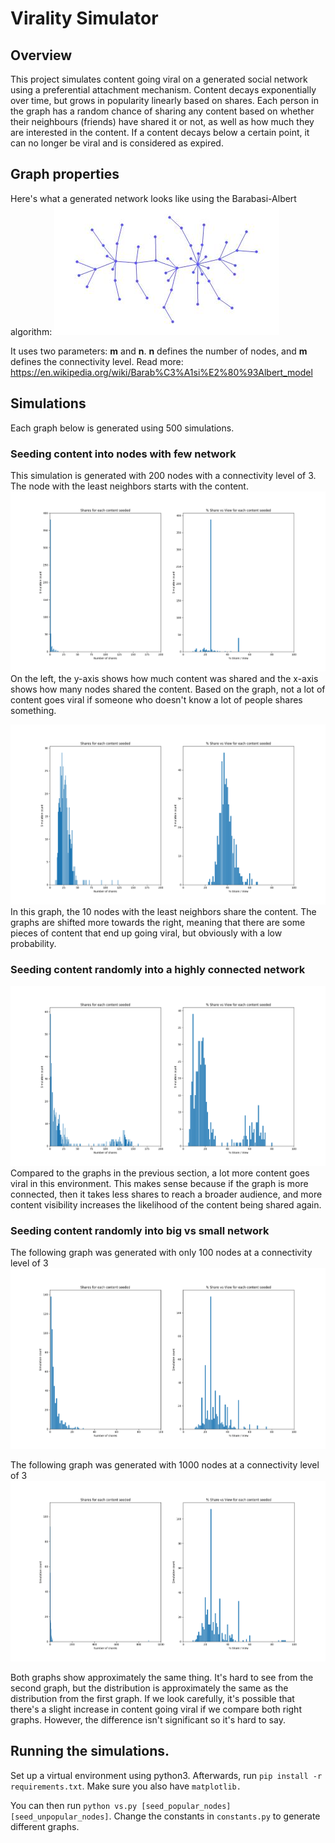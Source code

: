 # Virality Simulator

## Overview

This project simulates content going viral on a generated social network using a preferential attachment mechanism. 
Content decays exponentially over time, but grows in popularity linearly based on shares. 
Each person in the graph has a random chance of sharing any content based on whether their neighbours (friends) have shared it or not, 
as well as how much they are interested in the content. If a content decays below a certain point, it can no longer be viral and is considered as expired.

## Graph properties

Here's what a generated network looks like using the Barabasi-Albert algorithm:
![Graph](./graphs/network.jpg)

It uses two parameters: **m** and **n**. **n** defines the number of nodes, and **m** defines the connectivity level.
Read more: https://en.wikipedia.org/wiki/Barab%C3%A1si%E2%80%93Albert_model 

## Simulations

Each graph below is generated using 500 simulations.

### Seeding content into nodes with few network
This simulation is generated with 200 nodes with a connectivity level of 3. The node with the least neighbors starts with the content.
![1 unpopular person](./graphs/graph-200-3_0-1.png)
On the left, the y-axis shows how much content was shared and the x-axis shows how many nodes shared the content. 
Based on the graph, not a lot of content goes viral if someone who doesn't know a lot of people shares something.

![10 unpopular person](./graphs/graph-200-3_0-10.png)
In this graph, the 10 nodes with the least neighbors share the content. The graphs are shifted more towards the right, meaning that there are some pieces of content that end up going viral, but obviously with a low probability.

### Seeding content randomly into a highly connected network
![Highly connected graph](./graphs/graph-200-10.png)
Compared to the graphs in the previous section, a lot more content goes viral in this environment.
This makes sense because if the graph is more connected, then it takes less shares to reach a broader audience, and more content visibility increases the likelihood of the content being shared again.

### Seeding content randomly into big vs small network
The following graph was generated with only 100 nodes at a connectivity level of 3
![Small network](./graphs/nodes-graph-100-3.png)

The following graph was generated with 1000 nodes at a connectivity level of 3
![Small network](./graphs/nodes-graph-1000-3.png)

Both graphs show approximately the same thing. It's hard to see from the second graph, but the distribution is approximately the same as the distribution from the first graph.
If we look carefully, it's possible that there's a slight increase in content going viral if we compare both right graphs. However, the difference isn't significant so it's hard to say.

## Running the simulations.
Set up a virtual environment using python3. Afterwards, run `pip install -r requirements.txt`. Make sure you also have `matplotlib.`

You can then run `python vs.py [seed_popular_nodes] [seed_unpopular_nodes]`. Change the constants in `constants.py` to generate different graphs.
